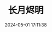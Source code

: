 ---
title: "长月烬明"
date: "2024-05-01 17:11:38"
rating: 3.0
status: "看过"
review: "要不然我们就这样一万年。"
url: "https://movie.douban.com/subject/35501483/"
type: "movie"
year: 2024
isPublic: true
cover: "https://cdn.sa.net/2025/02/10/1otzTklJrdeqQLK.webp"
---